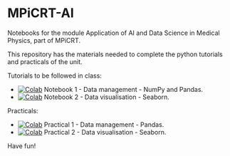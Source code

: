 # MPiCRT-AI
Notebooks for the module Application of AI and Data Science in Medical Physics, part of MPiCRT.

This repository has the materials needed to complete the python tutorials and practicals of the unit. 

Tutorials to be followed in class:

- [![Colab](https://colab.research.google.com/assets/colab-badge.svg)](https://colab.research.google.com/github/rrr-uom-projects/MPiCRT-AI/blob/main/01-Data%20Managing.ipynb) Notebook 1 - Data management - NumPy and Pandas.
- [![Colab](https://colab.research.google.com/assets/colab-badge.svg)](https://colab.research.google.com/github/rrr-uom-projects/MPiCRT-AI/blob/main/02-Data%20Visualisation.ipynb) Notebook 2 - Data visualisation - Seaborn.


Practicals:
- [![Colab](https://colab.research.google.com/assets/colab-badge.svg)](https://colab.research.google.com/github/rrr-uom-projects/MPiCRT-AI/blob/main/02-Data%20Visualisation.ipynb) Practical 1 - Data management - Pandas.
- [![Colab](https://colab.research.google.com/assets/colab-badge.svg)](https://colab.research.google.com/github/rrr-uom-projects/MPiCRT-AI/blob/main/02p-02-Data%20Visualisation%20Practical.ipynb) Practical 2 - Data visualisation - Seaborn.

Have fun!